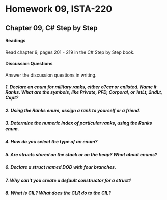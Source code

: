 # Homework 09, ISTA-220
## Chapter 09, C# Step by Step


#### Readings
Read chapter 9, pages 201 - 219 in the C# Step by Step book.
#### Discussion Questions
Answer the discussion questions in writing.

##### 1. Declare an enum for military ranks, either o?cer or enlisted. Name it Ranks. What are the symbols, like Private, PFD, Corporal, or 1stLt, 2ndLt, Capt?


##### 2. Using the Ranks enum, assign a rank to yourself or a friend.


##### 3. Determine the numeric index of particular ranks, using the Ranks enum.


##### 4. How do you select the type of an enum?


##### 5. Are structs stored on the stack or on the heap? What about enums?


##### 6. Declare a struct named DOD with four branches.


##### 7. Why can't you create a default constructor for a struct?


##### 8. What is CIL? What does the CLR do to the CIL?
